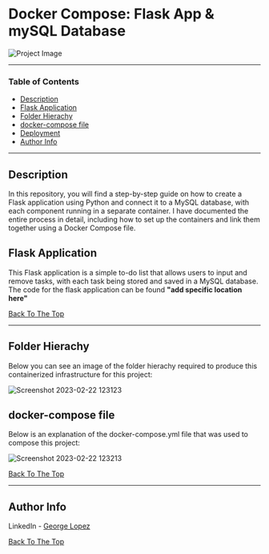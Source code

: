 # Docker Compose: Flask App & mySQL Database

![Project Image](project-image-url)


---

### Table of Contents

- [Description](#description)
- [Flask Application](#flask-application)
- [Folder Hierachy](#folder-hierachy)
- [docker-compose file](#docker-compose-file)
- [Deployment](#deployment)
- [Author Info](#author-info)

---

## Description

In this repository, you will find a step-by-step guide on how to create a Flask application using Python and connect it to a MySQL database, with each component running in a separate container. I have documented the entire process in detail, including how to set up the containers and link them together using a Docker Compose file.

## Flask Application

This Flask application is a simple to-do list that allows users to input and remove tasks, with each task being stored and saved in a MySQL database. The code for the flask application can be found **"add specific location here"**

[Back To The Top](#docker-compose:-flask-app-&-mySQL-database)

---

## Folder Hierachy

Below you can see an image of the folder hierachy required to produce this containerized infrastructure for this project:

![Screenshot 2023-02-22 123123](https://user-images.githubusercontent.com/71076769/220620673-c797ab89-5418-4a58-a29e-caf2a5828967.png)


## docker-compose file

Below is an explanation of the docker-compose.yml file that was used to compose this project:

![Screenshot 2023-02-22 123213](https://user-images.githubusercontent.com/71076769/220620646-b623cfdd-857e-43ff-ae0d-c9bb4df44160.png)

[Back To The Top](#read-me-template)

---


## Author Info

LinkedIn - [George Lopez](https://www.linkedin.com/in/george-benjamin-lopez/)

[Back To The Top](#read-me-template)
